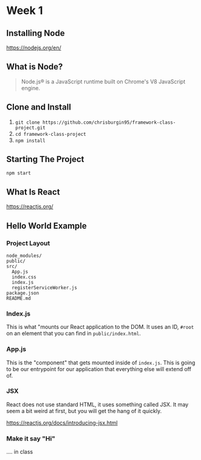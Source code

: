 # Week 1

## Installing Node
https://nodejs.org/en/

## What is Node?
> Node.js® is a JavaScript runtime built on Chrome's V8 JavaScript engine.

## Clone and Install
1. `git clone https://github.com/chrisburgin95/framework-class-project.git`
2. `cd framework-class-project`
3. `npm install`

## Starting The Project
`npm start`

## What Is React
https://reactjs.org/

## Hello World Example

### Project Layout
```
node_modules/
public/
src/
  App.js
  index.css
  index.js
  registerServiceWorker.js
package.json
README.md
```

### Index.js
This is what "mounts our React application to the DOM. It uses an ID, `#root` on an element that you can find in `public/index.html`.

### App.js
This is the "component" that gets mounted inside of `index.js`. This is going to be our entrypoint for our application that everything else will extend off of.

### JSX
React does not use standard HTML, it uses something called JSX. It may seem a bit weird at first, but you will get the hang of it quickly.

https://reactjs.org/docs/introducing-jsx.html

### Make it say "Hi"
.... in class
